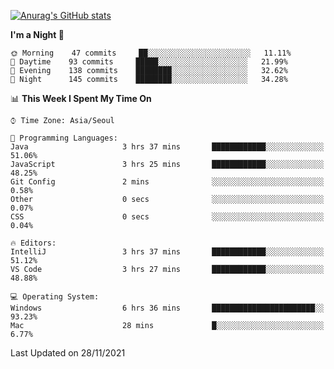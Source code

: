 
<!--
**BHyeonKim/BHyeonKim** is a ✨ _special_ ✨ repository because its `README.md` (this file) appears on your GitHub profile.

Here are some ideas to get you started:

- 🔭 I’m currently working on ...
- 🌱 I’m currently learning ...
- 👯 I’m looking to collaborate on ...
- 🤔 I’m looking for help with ...
- 💬 Ask me about ...
- 📫 How to reach me: ...
- 😄 Pronouns: ...
- ⚡ Fun fact: ...
-->
[![Anurag's GitHub stats](https://github-readme-stats.vercel.app/api?username=BHyeonKim&show_icons=true&theme=dark)
](https://github.com/anuraghazra/github-readme-stats)
<!--START_SECTION:waka-->
**I'm a Night 🦉** 

```text
🌞 Morning    47 commits     ██░░░░░░░░░░░░░░░░░░░░░░░   11.11% 
🌆 Daytime    93 commits     █████░░░░░░░░░░░░░░░░░░░░   21.99% 
🌃 Evening    138 commits    ████████░░░░░░░░░░░░░░░░░   32.62% 
🌙 Night      145 commits    ████████░░░░░░░░░░░░░░░░░   34.28%

```


📊 **This Week I Spent My Time On** 

```text
⌚︎ Time Zone: Asia/Seoul

💬 Programming Languages: 
Java                     3 hrs 37 mins       ████████████░░░░░░░░░░░░░   51.06% 
JavaScript               3 hrs 25 mins       ████████████░░░░░░░░░░░░░   48.25% 
Git Config               2 mins              ░░░░░░░░░░░░░░░░░░░░░░░░░   0.58% 
Other                    0 secs              ░░░░░░░░░░░░░░░░░░░░░░░░░   0.07% 
CSS                      0 secs              ░░░░░░░░░░░░░░░░░░░░░░░░░   0.04%

🔥 Editors: 
IntelliJ                 3 hrs 37 mins       ████████████░░░░░░░░░░░░░   51.12% 
VS Code                  3 hrs 27 mins       ████████████░░░░░░░░░░░░░   48.88%

💻 Operating System: 
Windows                  6 hrs 36 mins       ███████████████████████░░   93.23% 
Mac                      28 mins             █░░░░░░░░░░░░░░░░░░░░░░░░   6.77%

```


 Last Updated on 28/11/2021
<!--END_SECTION:waka-->

